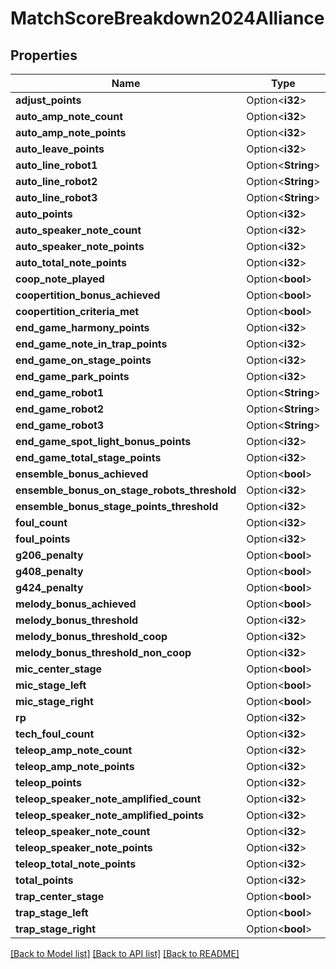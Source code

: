 # MatchScoreBreakdown2024Alliance

## Properties

Name | Type | Description | Notes
------------ | ------------- | ------------- | -------------
**adjust_points** | Option<**i32**> |  | [optional]
**auto_amp_note_count** | Option<**i32**> |  | [optional]
**auto_amp_note_points** | Option<**i32**> |  | [optional]
**auto_leave_points** | Option<**i32**> |  | [optional]
**auto_line_robot1** | Option<**String**> |  | [optional]
**auto_line_robot2** | Option<**String**> |  | [optional]
**auto_line_robot3** | Option<**String**> |  | [optional]
**auto_points** | Option<**i32**> |  | [optional]
**auto_speaker_note_count** | Option<**i32**> |  | [optional]
**auto_speaker_note_points** | Option<**i32**> |  | [optional]
**auto_total_note_points** | Option<**i32**> |  | [optional]
**coop_note_played** | Option<**bool**> |  | [optional]
**coopertition_bonus_achieved** | Option<**bool**> |  | [optional]
**coopertition_criteria_met** | Option<**bool**> |  | [optional]
**end_game_harmony_points** | Option<**i32**> |  | [optional]
**end_game_note_in_trap_points** | Option<**i32**> |  | [optional]
**end_game_on_stage_points** | Option<**i32**> |  | [optional]
**end_game_park_points** | Option<**i32**> |  | [optional]
**end_game_robot1** | Option<**String**> |  | [optional]
**end_game_robot2** | Option<**String**> |  | [optional]
**end_game_robot3** | Option<**String**> |  | [optional]
**end_game_spot_light_bonus_points** | Option<**i32**> |  | [optional]
**end_game_total_stage_points** | Option<**i32**> |  | [optional]
**ensemble_bonus_achieved** | Option<**bool**> |  | [optional]
**ensemble_bonus_on_stage_robots_threshold** | Option<**i32**> |  | [optional]
**ensemble_bonus_stage_points_threshold** | Option<**i32**> |  | [optional]
**foul_count** | Option<**i32**> |  | [optional]
**foul_points** | Option<**i32**> |  | [optional]
**g206_penalty** | Option<**bool**> |  | [optional]
**g408_penalty** | Option<**bool**> |  | [optional]
**g424_penalty** | Option<**bool**> |  | [optional]
**melody_bonus_achieved** | Option<**bool**> |  | [optional]
**melody_bonus_threshold** | Option<**i32**> |  | [optional]
**melody_bonus_threshold_coop** | Option<**i32**> |  | [optional]
**melody_bonus_threshold_non_coop** | Option<**i32**> |  | [optional]
**mic_center_stage** | Option<**bool**> |  | [optional]
**mic_stage_left** | Option<**bool**> |  | [optional]
**mic_stage_right** | Option<**bool**> |  | [optional]
**rp** | Option<**i32**> |  | [optional]
**tech_foul_count** | Option<**i32**> |  | [optional]
**teleop_amp_note_count** | Option<**i32**> |  | [optional]
**teleop_amp_note_points** | Option<**i32**> |  | [optional]
**teleop_points** | Option<**i32**> |  | [optional]
**teleop_speaker_note_amplified_count** | Option<**i32**> |  | [optional]
**teleop_speaker_note_amplified_points** | Option<**i32**> |  | [optional]
**teleop_speaker_note_count** | Option<**i32**> |  | [optional]
**teleop_speaker_note_points** | Option<**i32**> |  | [optional]
**teleop_total_note_points** | Option<**i32**> |  | [optional]
**total_points** | Option<**i32**> |  | [optional]
**trap_center_stage** | Option<**bool**> |  | [optional]
**trap_stage_left** | Option<**bool**> |  | [optional]
**trap_stage_right** | Option<**bool**> |  | [optional]

[[Back to Model list]](../README.md#documentation-for-models) [[Back to API list]](../README.md#documentation-for-api-endpoints) [[Back to README]](../README.md)


